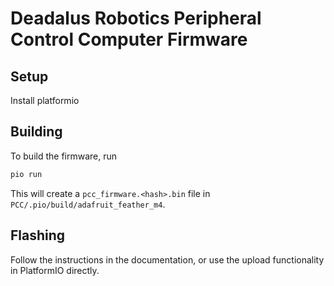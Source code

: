 # Deadalus Robotics Peripheral Control Computer Firmware

## Setup

Install platformio

## Building

To build the firmware, run

```bash
pio run
```

This will create a `pcc_firmware.<hash>.bin` file in `PCC/.pio/build/adafruit_feather_m4`.

## Flashing

Follow the instructions in the documentation, or use the upload functionality
in PlatformIO directly.
